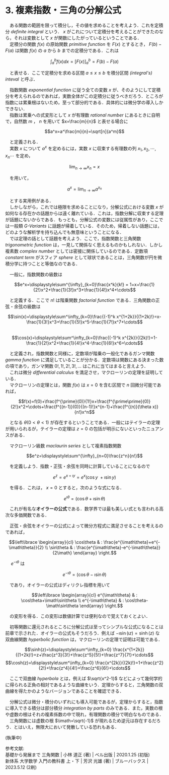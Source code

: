 # 3. 複素指数・三角の分解公式

　ある関数の範囲を限って積分し，その値を求めることを考えよう．これを定積分 *definite integral* という． $x$ がこれについて定積分を考えることができたのなら，それは変数として $x$ が関数にしたがっているということである．  
　定積分の関数 $f(x)$ の原始関数 *primitive function* を $F(x)$ とするとき， $F(b)-F(a)$ は関数 $f(x)$ の $a$ から $b$ までの定積分である．これは

$$\int_{a}^{b}f(x)dx=[F(x)]^b_a=F(b)-F(a)$$

　と表せる．ここで定積分を求める区間 $a\leq x\leq b$ を積分区間 *(integral's) inteval* と呼ぶ．  
 
　指数関数 *exponential function* に従う全ての変数 $x$ が、そのようにして定積分を考えられるのであれば，実数全体がこの定積分に従うべきだろう．ところが指数には累乗根はないため，至って部分的である．具体的には微分学の導入しかできない．  
　指数は累乗への式変形として $x$ が有理数 *rational number* にあるときに自明で，自然数 $m$ ， $n$ を用いて $x=\frac{m}{n}$ と表せる場合に  

$$a^x=a^\frac{m}{n}=\sqrt[n]{a^m}$$  

　と定義される．  
　実数 $x$ について $a^x$ を定めるには，実数 $x$ に収束する有理数の列 $x_1, x_2, \cdots, x_n\cdots$ を定め，
 
$$\displaystyle\lim_{n\to\infty}x_n=x$$

　を用いて，

$$a^x=\displaystyle\lim_{n\to\infty}a^{x_n}$$

　とする実用例がある．  
　しかしながら，これでは極限を求めることになり，分解公式における変数 $x$ が如何なる存在かの話題からは遠く離れている．これは，指数分解に収束する定理が話題にないからである．もっとも，分解公式の変数には従属性があり，ここでは一般類 *G-Variants* に話題が帰着している．そのため，帰着しない話題には，どのような解析学を持ち込んでも無意味ということになる．  
　では定理の話として話題を考えよう．ここで，指数関数と三角関数 *trigonometric function* は，一見して関係なく思えるものかもしれない．しかし複素数 *complex number* としては密接に関係しているのである．定数項 *constant term* がスフィア *sphere* として球状であることは，三角関数が円を微積分学に持つことと等価なのである．  

　一般に，指数関数の級数は  

$$e^x=\displaystyle\sum^{\infty}_{k=0}\frac{x^k}{k!} = 1+x+\frac{1}{2!}x^2+\frac{1}{3!}x^3+\frac{1}{4!}x^4+\cdots$$  

　と定義する．ここで $n!$ は階乗関数 *factorial function* である．三角関数の正弦・余弦の級数は  

$$\sin(x)=\displaystyle\sum^\infty_{k=0}\frac{(-1)^k x^{1+2k}}{(1+2k)!}=x-\frac{1}{3!}x^3+\frac{1}{5!}x^5-\frac{1}{7!}x^7+\cdots$$  
$$\cos(x)=\displaystyle\sum^\infty_{k=0}\frac{(-1)^k x^{2k}}{(2k)!}=1-\frac{1}{2!}x^2+\frac{1}{4!}x^4-\frac{1}{6!}x^6+\cdots$$  

　と定義され，指数関数と同様に，定数項が階乗の一般化であるガンマ関数 *gamma function* に満足していることが分かる．定数項は関数にある決まった数の項であり，ガンマ関数 $0!,1!,2!,3!,\ldots$ はこれに当てはまると言えよう．  
　これは微分 *differential calculus* を満足させ，マクローリンの定理を証明している．  
　マクローリンの定理とは，関数 $f(x)$ は $x=0$ を含む区間で $n$ 回微分可能であれば，  

$$f(x)=f(0)+\frac{f^{\prime}(0)}{1!}x+\frac{f^{\prime\prime}(0)}{2!}x^2+\cdots+\frac{f^{(n-1)}(0)}{(n-1)!}x^{n-1}+\frac{f^{(n)}(\theta x)}{n!}x^n$$  

　となる $\theta(0\lt \theta\lt 1)$ が存在するということである．一般にはテイラーの定理が用いられるが，テイラーの定理は $z=0$ の包括が明示にないといったニュアンスがある．  

　マクローリン級数 *maclaurin series* として複素指数関数  

$$e^z=\displaystyle\sum^{\infty}_{n=0}\frac{z^n}{n!}$$  

　を定義しよう．指数・正弦・余弦を同時に計算していることになるので  

$$e^z=e^{x+\imath y}=e^x(\cos y\ +\imath \sin y)$$  

　を得る．これは， $x=0$ とすると，次のような式になる．  

$$e^{\imath\theta}=(\cos \theta +\imath \sin \theta)$$

　これが有名な**オイラーの公式**である．数学界では最も美しい式とも言われる高次な多価関数である．  

　正弦・余弦をオイラーの公式によって微分方程式に満足させることを考えるのであれば，

$$\left\lbrace \begin{array}{cl}
\cos\theta & : \frac{e^{\imath\theta}+e^{-\imath\theta}}{2} \\
\sin\theta & : \frac{e^{\imath\theta}-e^{-\imath\theta}}{2\imath}
\end{array} \right.$$  

　 $e^{-\imath\theta}$ は  

$$e^{-\imath\theta}=(\cos \theta -\imath \sin \theta)$$  

　であり，オイラーの公式はディリクレ指標を用いて  

$$\left\lbrace \begin{array}{cl}
e^{\imath\theta} & : \cos\theta+\imath\sin\theta \\
e^{-\imath\theta} & : \cos\theta-\imath\sin\theta
\end{array} \right.$$  

　の変形を得る．この変形は数値計算では便利なので覚えておくとよい．  

　初等関数に還元されるところに分解公式は至ってシンプルな公式になることは前章で示された．オイラーの公式もそうだろう．例えば $-\imath\sin(\imath z)=\sinh(z)$ な双曲線関数 *hyperbolic function* は，マクローリンの定理で証明は可能である．  

$$\sinh(z)=\displaystyle\sum^\infty_{k=0} \frac{x^{1+2k}}{(1+2k)!}=z+\frac{z^3}{3!}+\frac{z^5}{5!}+\frac{z^7}{7!}+\cdots$$
$$\cosh(z)=\displaystyle\sum^\infty_{k=0} \frac{x^{2k}}{(2k)!}=1+\frac{z^2}{2!}+\frac{z^4}{4!}+\frac{z^6}{6!}+\cdots$$

　ここで双曲線 *hyperbola* とは，例えば $\sqrt{x^2-1}$ などによって幾何学的に得られる正負の相対であるような曲線をいう．定理からすると，三角関数の双曲線を得たかのようなバージョンであることを確認できる．  

　分解公式は微分・積分のいずれにも導入可能であるが，定理からすると，指数に導入できる積分は部分積分 *integration by parts* のみである．また，実数の根や虚数の根はそれの複素係数の中で現れ，有理関数の積分で明白なものである．  
　三角関数には虚数の根 $\imath=\sqrt{-1}$ が現れるため逆元は存在するだろう．とはいえ，無限大において発散している恐れもある．  

(執筆中)

参考文献:  
基礎から発展まで 三角関数 | 小林 道正 (著) | ベル出版 | 2020.1.25 (初版)  
新体系 大学数学 入門の教科書 上・下 | 芳沢 光雄 (著) | ブルーバックス | 2023.5.12 (2刷)
